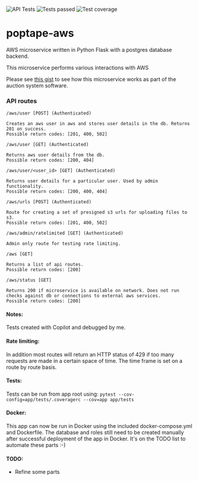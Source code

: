 ![API Tests](https://github.com/cliveyg/poptape-aws/actions/workflows/api-test.yml/badge.svg) ![Tests passed](https://img.shields.io/endpoint?url=https://gist.githubusercontent.com/cliveyg/7f6ea2393c1317b5d78b8e60c35ddf18/raw/c4d30936a84cbc8ceaa23af9d6b59a8d1be0f356/poptape-aws-junit-tests.json&label=Tests) ![Test coverage](https://img.shields.io/endpoint?url=https://gist.githubusercontent.com/cliveyg/7f6ea2393c1317b5d78b8e60c35ddf18/raw/c4d30936a84cbc8ceaa23af9d6b59a8d1be0f356/poptape-aws-cobertura-coverage.json&label=Test%20Coverage)

# poptape-aws
AWS microservice written in Python Flask with a postgres database backend.

This microservice performs various interactions with AWS

Please see [this gist](https://gist.github.com/cliveyg/cf77c295e18156ba74cda46949231d69) to see how this microservice works as part of the auction system software.

### API routes

```
/aws/user [POST] (Authenticated)

Creates an aws user in aws and stores user details in the db. Returns 201 on success.
Possible return codes: [201, 400, 502]

/aws/user [GET] (Authenticated)

Returns aws user details from the db.
Possible return codes: [200, 404]

/aws/user/<user_id> [GET] (Authenticated)

Returns user details for a particular user. Used by admin functionality.
Possible return codes: [200, 400, 404]

/aws/urls [POST] (Authenticated)

Route for creating a set of presigned s3 urls for uploading files to s3.
Possible return codes: [201, 400, 502]

/aws/admin/ratelimited [GET] (Authenticated)

Admin only route for testing rate limiting.

/aws [GET]

Returns a list of api routes.
Possible return codes: [200]

/aws/status [GET]

Returns 200 if microservice is available on network. Does not run checks against db or connections to external aws services.
Possible return codes: [200]

```

#### Notes:
Tests created with Copilot and debugged by me.

#### Rate limiting:
In addition most routes will return an HTTP status of 429 if too many requests are made in a certain space of time. The time frame is set on a route by route basis.

#### Tests:
Tests can be run from app root using: `pytest --cov-config=app/tests/.coveragerc --cov=app app/tests`

#### Docker:
This app can now be run in Docker using the included docker-compose.yml and Dockerfile. The database and roles still need to be created manually after successful deployment of the app in Docker. It's on the TODO list to automate these parts :-)

#### TODO:
* Refine some parts
